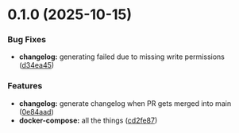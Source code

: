 # 0.1.0 (2025-10-15)


### Bug Fixes

* **changelog:** generating failed due to missing write permissions ([d34ea45](https://github.com/99linesofcode/docker-base/commit/d34ea45bfdb881b91650d13d80c8b536fa9bc3cb))


### Features

* **changelog:** generate changelog when PR gets merged into main ([0e84aad](https://github.com/99linesofcode/docker-base/commit/0e84aad8584ea8fbbd829ab79d2fbfea73b53c6b))
* **docker-compose:** all the things ([cd2fe87](https://github.com/99linesofcode/docker-base/commit/cd2fe87988361c98304fe622c53d4ff680af8f1e))



